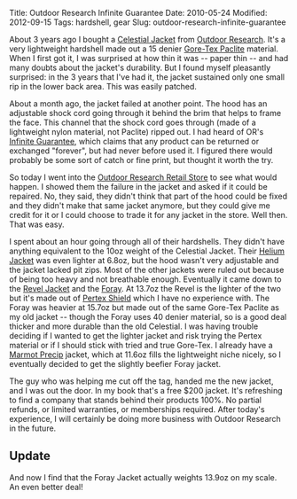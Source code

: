 Title: Outdoor Research Infinite Guarantee
Date: 2010-05-24
Modified: 2012-09-15
Tags: hardshell, gear
Slug: outdoor-research-infinite-guarantee

About 3 years ago I bought a <a href="http://www.outdoorresearch.com/site/m_s_celestial_jacket.html">Celestial Jacket</a> from <a href="http://www.outdoorresearch.com/">Outdoor Research</a>. It's a very lightweight hardshell made out a 15 denier <a href="http://www.gore-tex.com/remote/Satellite/product-content/paclite-shell">Gore-Tex Paclite</a> material. When I first got it, I was surprised at how thin it was -- paper thin -- and had many doubts about the jacket's durability. But I found myself pleasantly surprised: in the 3 years that I've had it, the jacket sustained only one small rip in the lower back area. This was easily patched.

About a month ago, the jacket failed at another point. The hood has an adjustable shock cord going through it behind the brim that helps to frame the face. This channel that the shock cord goes through (made of a lightweight nylon material, not Paclite) ripped out. I had heard of OR's <a href="http://www.outdoorresearch.com/site/customerservice.html#guarantee">Infinite Guarantee</a>, which claims that any product can be returned or exchanged "forever", but had never before used it. I figured there would probably be some sort of catch or fine print, but thought it worth the try.

<!--more-->

So today I went into the <a href="http://www.outdoorresearch.com/site/store.html">Outdoor Research Retail Store</a> to see what would happen. I showed them the failure in the jacket and asked if it could be repaired. No, they said, they didn't think that part of the hood could be fixed and they didn't make that same jacket anymore, but they could give me credit for it or I could choose to trade it for any jacket in the store. Well then. That was easy.

I spent about an hour going through all of their hardshells. They didn't have anything equivalent to the 10oz weight of the Celestial Jacket. Their <a href="http://www.outdoorresearch.com/site/m_s_helium_jacket.html">Helium Jacket</a> was even lighter at 6.8oz, but the hood wasn't very adjustable and the jacket lacked pit zips. Most of the other jackets were ruled out because of being too heavy and not breathable enough. Eventually it came down to the <a href="http://www.outdoorresearch.com/site/m_s_revel_jacket.html">Revel Jacket</a> and the <a href="http://www.outdoorresearch.com/site/m_s_foray_jacket.html">Foray</a>. At 13.7oz the Revel is the lighter of the two but it's made out of <a href="http://www.outdoorresearch.com/site/pertex_shield_fabric.html">Pertex Shield</a> which I have no experience with. The Foray was heavier at 15.7oz but made out of the same Gore-Tex Paclite as my old jacket -- though the Foray uses 40 denier material, so is a good deal thicker and more durable than the old Celestial. I was having trouble deciding if I wanted to get the lighter jacket and risk trying the Pertex material or if I should stick with tried and true Gore-Tex. I already have a <a href="http://marmot.com/products/precip_jacket">Marmot Precip</a> jacket, which at 11.6oz fills the lightweight niche nicely, so I eventually decided to get the slightly beefier Foray jacket.

The guy who was helping me cut off the tag, handed me the new jacket, and I was out the door. In my book that's a free $200 jacket. It's refreshing to find a company that stands behind their products 100%. No partial refunds, or limited warranties, or memberships required. After today's experience, I will certainly be doing more business with Outdoor Research in the future.

<h2>Update</h2>

And now I find that the Foray Jacket actually weights 13.9oz on my scale. An even better deal!
